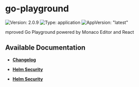 # go-playground

![Version: 2.0.9](https://img.shields.io/badge/Version-2.0.9-informational?style=flat-square) ![Type: application](https://img.shields.io/badge/Type-application-informational?style=flat-square) ![AppVersion: "latest"](https://img.shields.io/badge/AppVersion-"latest"-informational?style=flat-square)

mproved Go Playground powered by Monaco Editor and React

## Available Documentation

- [**Changelog**](CHANGELOG)

- [**Helm Security**](container-security)

- [**Helm Security**](helm-security)


